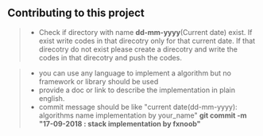 ## Contributing to this project

>  * Check if directory with name **dd-mm-yyyy**(Current date) exist. If exist write codes in that direcotry only for that current date. If that direcotry do not exist please create a direcotry and write the codes in that direcotry and push the codes.

> * you can use any language to implement a algorithm but no framework or library should be used 
> * provide a doc or link to describe the implementation in plain english. 
> * commit message should be like "current date(dd-mm-yyyy): algorithms name implementation by your_name"
 **git commit -m "17-09-2018 : stack implementation by fxnoob"**
